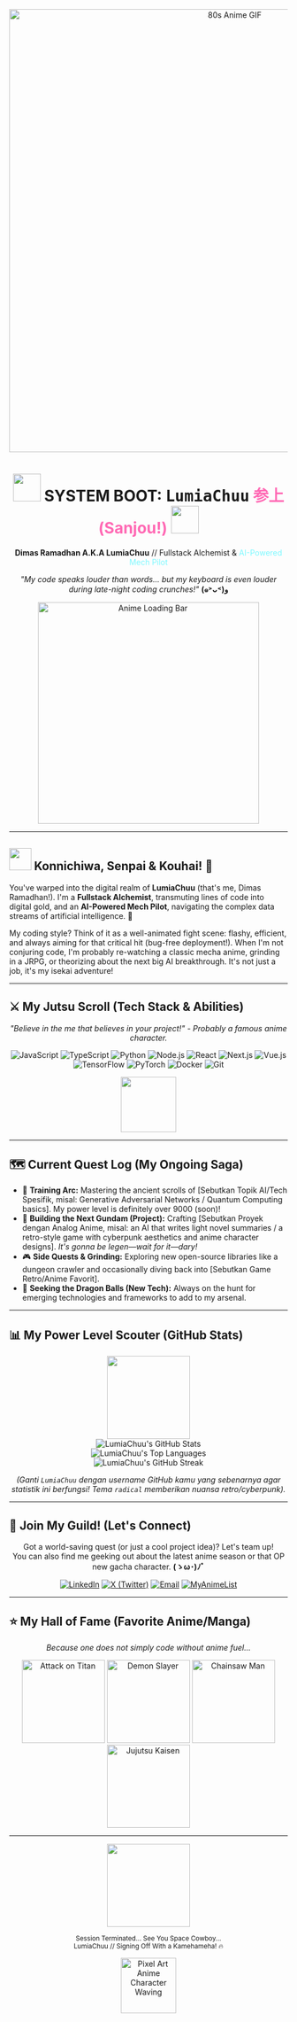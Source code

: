 <div align="center">

  <img src="https://media.giphy.com/media/v1.Y2lkPTc5MGI3NjExaHk2Z3UxMzVudmo5NjAyazd0OXpzOG1leDFlMXl2bHJscXFxenNkZyZlcD12MV9naWZzX3NlYXJjaCZjdD1n/tXzFpjeqVnE7m/giphy.gif" alt="80s Anime GIF" width="800"/>
  <h1>
    <img src="https://media.giphy.com/media/uB2szZH5JSIU0/giphy.gif?cid=ecf05e47rvjqmpfx5echlgp1904kztjonq5r5hqg130mnrcc&ep=v1_gifs_search&rid=giphy.gif&ct=g" width="50" /> SYSTEM BOOT: <samp>LumiaChuu</samp> <font color="#FF69B4">参上 (Sanjou!)</font>
    <img src="https://media.giphy.com/media/uB2szZH5JSIU0/giphy.gif?cid=ecf05e47rvjqmpfx5echlgp1904kztjonq5r5hqg130mnrcc&ep=v1_gifs_search&rid=giphy.gif&ct=g" width="50" />
  </h1>
  <p><strong>Dimas Ramadhan A.K.A LumiaChuu</strong> // Fullstack Alchemist & <font color="#7DF9FF">AI-Powered Mech Pilot</font></p>
  <p><em>"My code speaks louder than words... but my keyboard is even louder during late-night coding crunches!"</em> <strong>(๑˃ᴗ˂)ﻭ</strong></p>

  <img src="https://media.giphy.com/media/3o7bu3XilJ5BOiSGic/giphy.gif" alt="Anime Loading Bar" width="400"/>
  </div>

---

## <img src="https://media.tenor.com/images/a20c160a82894889320939828515955c/tenor.gif" width="40"/> Konnichiwa, Senpai & Kouhai! 👋

You've warped into the digital realm of **LumiaChuu** (that's me, Dimas Ramadhan!). I'm a **Fullstack Alchemist**, transmuting lines of code into digital gold, and an **AI-Powered Mech Pilot**, navigating the complex data streams of artificial intelligence. 🚀

My coding style? Think of it as a well-animated fight scene: flashy, efficient, and always aiming for that critical hit (bug-free deployment!). When I'm not conjuring code, I'm probably re-watching a classic mecha anime, grinding in a JRPG, or theorizing about the next big AI breakthrough. It's not just a job, it's my isekai adventure!

---

## ⚔️ My Jutsu Scroll (Tech Stack & Abilities)

<p align="center">
  <em>"Believe in the me that believes in your project!" - Probably a famous anime character.</em>
</p>

<div align="center">
  <img src="https://img.shields.io/badge/JavaScript-F7DF1E?style=for-the-badge&logo=javascript&logoColor=black&labelColor=151515" alt="JavaScript"/>
  <img src="https://img.shields.io/badge/TypeScript-3178C6?style=for-the-badge&logo=typescript&logoColor=white&labelColor=151515" alt="TypeScript"/>
  <img src="https://img.shields.io/badge/Python-3776AB?style=for-the-badge&logo=python&logoColor=white&labelColor=151515" alt="Python"/>
  <img src="https://img.shields.io/badge/Node.js-339933?style=for-the-badge&logo=nodedotjs&logoColor=white&labelColor=151515" alt="Node.js"/>
  <img src="https://img.shields.io/badge/React-61DAFB?style=for-the-badge&logo=react&logoColor=black&labelColor=151515" alt="React"/>
  <img src="https://img.shields.io/badge/Next.js-000000?style=for-the-badge&logo=nextdotjs&logoColor=white&labelColor=151515" alt="Next.js"/>
  <img src="https://img.shields.io/badge/Vue.js-4FC08D?style=for-the-badge&logo=vuedotjs&logoColor=white&labelColor=151515" alt="Vue.js"/>
  <img src="https://img.shields.io/badge/TensorFlow-FF6F00?style=for-the-badge&logo=tensorflow&logoColor=white&labelColor=151515" alt="TensorFlow"/>
  <img src="https://img.shields.io/badge/PyTorch-EE4C2C?style=for-the-badge&logo=pytorch&logoColor=white&labelColor=151515" alt="PyTorch"/>
  <img src="https://img.shields.io/badge/Docker-2496ED?style=for-the-badge&logo=docker&logoColor=white&labelColor=151515" alt="Docker"/>
  <img src="https://img.shields.io/badge/Git-F05032?style=for-the-badge&logo=git&logoColor=white&labelColor=151515" alt="Git"/>
  </div>
<p align="center">
  <img src="https://media.giphy.com/media/l0MYSSfZgAAdOkL8Q/giphy.gif" width="100"/> </p>

---

## 🗺️ Current Quest Log (My Ongoing Saga)

* 🧠 **Training Arc:** Mastering the ancient scrolls of [Sebutkan Topik AI/Tech Spesifik, misal: Generative Adversarial Networks / Quantum Computing basics]. My power level is definitely over 9000 (soon)!
* 🚀 **Building the Next Gundam (Project):** Crafting [Sebutkan Proyek dengan Analog Anime, misal: an AI that writes light novel summaries / a retro-style game with cyberpunk aesthetics and anime character designs]. *It's gonna be legen—wait for it—dary!*
* 🎮 **Side Quests & Grinding:** Exploring new open-source libraries like a dungeon crawler and occasionally diving back into [Sebutkan Game Retro/Anime Favorit].
* 🌟 **Seeking the Dragon Balls (New Tech):** Always on the hunt for emerging technologies and frameworks to add to my arsenal.

---

## 📊 My Power Level Scouter (GitHub Stats)
<div align="center">
  <img src="https://media.giphy.com/media/NqNrz1jT4nU4g/giphy.gif" width="150"/> <br/>
  <img src="https://github-readme-stats.vercel.app/api?username=LumiaChuu&show_icons=true&theme=radical&icon_color=79ff97&text_color=9f9f9f&bg_color=151515&hide_border=true&count_private=true&rank_icon=github" alt="LumiaChuu's GitHub Stats" />
  <br/>
  <img src="https://github-readme-stats.vercel.app/api/top-langs/?username=LumiaChuu&layout=compact&theme=radical&bg_color=151515&hide_border=true&text_color=9f9f9f" alt="LumiaChuu's Top Languages" />
  <br/>
  <img src="https://github-readme-streak-stats.herokuapp.com/?user=LumiaChuu&theme=radical&background=151515&hide_border=true&stroke=79ff97&ring=79ff97&fire=79ff97&currStreakNum=9f9f9f&sideNums=9f9f9f&sideLabels=9f9f9f&dates=9f9f9f" alt="LumiaChuu's GitHub Streak" />

  *(Ganti `LumiaChuu` dengan username GitHub kamu yang sebenarnya agar statistik ini berfungsi! Tema `radical` memberikan nuansa retro/cyberpunk).*
</div>

---

## 💌 Join My Guild! (Let's Connect)
<div align="center">
  <p>Got a world-saving quest (or just a cool project idea)? Let's team up! <br/> You can also find me geeking out about the latest anime season or that OP new gacha character. <strong>(ゝω･)ﾉﾞ</strong></p>

  <a href="[LINK_LINKEDIN_KAMU]" target="_blank"><img src="https://img.shields.io/badge/LinkedIn-0077B5?style=for-the-badge&logo=linkedin&logoColor=white" alt="LinkedIn"/></a>
  <a href="[https://x.com/LumiaChuu]" target="_blank"><img src="https://img.shields.io/badge/X_ (Twitter)-000000?style=for-the-badge&logo=x&logoColor=white" alt="X (Twitter)"/></a>
  <a href="mailto:[LumiaChuu@hotmail.com]"><img src="https://img.shields.io/badge/Email_Me-D14836?style=for-the-badge&logo=gmail&logoColor=white" alt="Email"/></a>
  <a href="[https://myanimelist.net/profile/LumiaChuu]" target="_blank"><img src="https://img.shields.io/badge/MyAnimeList-2E51A2?style=for-the-badge&logo=myanimelist&logoColor=white" alt="MyAnimeList"/></a>
  </div>

---
## ⭐ My Hall of Fame (Favorite Anime/Manga)
<div align="center">
  <p><em>Because one does not simply code without anime fuel...</em></p>
  <img src="https://cdn.myanimelist.net/images/anime/11/39717.jpg" alt="Attack on Titan" width="150" title="Attack on Titan"/>
  <img src="https://cdn.myanimelist.net/images/anime/1208/94745.jpg" alt="Demon Slayer" width="150" title="Demon Slayer: Kimetsu no Yaiba"/>
  <img src="https://cdn.myanimelist.net/images/manga/3/258224.jpg" alt="Chainsaw Man" width="150" title="Chainsaw Man"/>
  <img src="https://cdn.myanimelist.net/images/anime/1120/138730.jpg" alt="Jujutsu Kaisen" width="150" title="Jujutsu Kaisen"/>
  </div>

---

<div align="center">
  <img src="https://media.giphy.com/media/DUzCmpUw0s6KA/giphy.gif?cid=ecf05e47kjwlsawwm8rpwkne66z6wa6s9usn72tlw6lqi1jx&ep=v1_gifs_search&rid=giphy.gif&ct=g" width="150" /> <p><small>Session Terminated... See You Space Cowboy... <br/> LumiaChuu // Signing Off With a Kamehameha! 🔥</small></p>
  <img src="https://media1.giphy.com/media/v1.Y2lkPTc5MGI3NjExZjdjNmYzMGE2ZjM2ODZlOTY4MWQyZDIxYWI5ZWMyMTYxYzBkMDIzYyZlcD12MV9pbnRlcm5hbF9naWZfYnlfaWQmY3Q9cw/3o7btL5h58L4nkvPjy/giphy.gif" width="100" alt="Pixel Art Anime Character Waving"/>
  </div>
